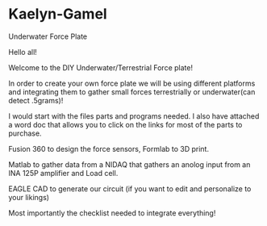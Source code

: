 # Kaelyn-Gamel
Underwater Force Plate 

Hello all! 

Welcome to the DIY Underwater/Terrestrial Force plate! 

In order to create your own force plate we will be using different platforms and integrating them to gather small forces terrestrially or underwater(can detect .5grams)!

I would start with the files parts and programs needed. I also have attached a word doc that allows you to click on the links for most of the parts to purchase.

Fusion 360 to design the force sensors, Formlab to 3D print.

Matlab to gather data from a NIDAQ that gathers an anolog input from an INA 125P amplifier and Load cell.

EAGLE CAD to generate our circuit (if you want to edit and personalize to your likings)

Most importantly the checklist needed to integrate everything!
